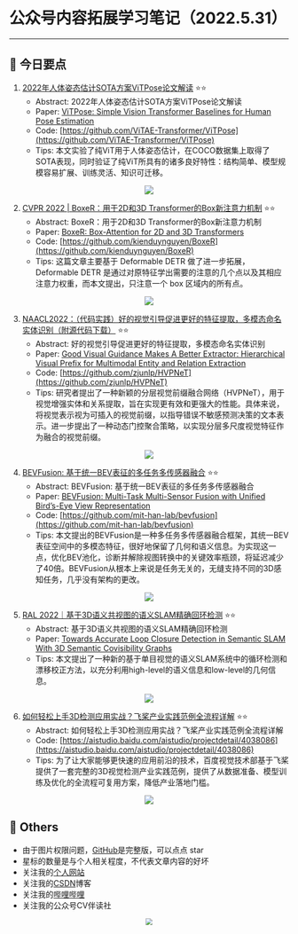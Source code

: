 # 公众号内容拓展学习笔记（2022.5.31）

------



## :paperclip:  今日要点

1. [2022年人体姿态估计SOTA方案ViTPose论文解读](https://mp.weixin.qq.com/s/lKBK1jbz0rMJ4y5x3e8iaQ)         :star::star:
   - Abstract: 2022年人体姿态估计SOTA方案ViTPose论文解读
   - Paper: [ViTPose: Simple Vision Transformer Baselines for Human Pose Estimation](https://arxiv.org/pdf/2204.12484v2.pdf)
   - Code: [https://github.com/ViTAE-Transformer/ViTPose](https://github.com/ViTAE-Transformer/ViTPose)
   - Tips: 本文实验了纯ViT用于人体姿态估计，在COCO数据集上取得了SOTA表现，同时验证了纯ViT所具有的诸多良好特性：结构简单、模型规模容易扩展、训练灵活、知识可迁移。

<div align=center><img src="https://mmbiz.qpic.cn/mmbiz_png/bVTJ0talG6ooLicsZbhazLwQlibVSFyrpcoickqytsWzNbIOPosYcOtQfFDAXJMSk4TD1YXyvcKw2jkMicYwaYsadg/640?wx_fmt=png&wxfrom=5&wx_lazy=1&wx_co=1" style='zoom:100%'>
</div>

2. [CVPR 2022 | BoxeR：用于2D和3D Transformer的Box新注意力机制](https://mp.weixin.qq.com/s/yPg5ctZ5bd1ZE7UtoBuVEg)       :star::star:
   - Abstract: BoxeR：用于2D和3D Transformer的Box新注意力机制
   - Paper: [BoxeR: Box-Attention for 2D and 3D Transformers](https://arxiv.org/abs/2111.13087)
   - Code: [https://github.com/kienduynguyen/BoxeR](https://github.com/kienduynguyen/BoxeR)
   - Tips: 这篇文章主要基于 Deformable DETR 做了进一步拓展，Deformable DETR 是通过对原特征学出需要的注意的几个点以及其相应注意力权重，而本文提出，只注意一个 box 区域内的所有点。

<div align=center><img src="https://mmbiz.qpic.cn/mmbiz_jpg/yNnalkXE7oX2Fyj7kRLIkTMhE0PicWGuXbOib4APKbDxXiaFtjrmqia8otgkbM2JnGc1sBEZlAWd6zVGBbg77h7Siag/640?wx_fmt=jpeg&wxfrom=5&wx_lazy=1&wx_co=1" style='zoom:100%'>
</div>


3. [NAACL2022：（代码实践）好的视觉引导促进更好的特征提取，多模态命名实体识别（附源代码下载）](https://mp.weixin.qq.com/s/b1hLbQTVI7Ox6fyeYqWKOg)       :star::star:
   - Abstract: 好的视觉引导促进更好的特征提取，多模态命名实体识别
   - Paper: [Good Visual Guidance Makes A Better Extractor: Hierarchical Visual Prefix for Multimodal Entity and Relation Extraction](https://arxiv.org/pdf/2205.03521.pdf)
   - Code: [https://github.com/zjunlp/HVPNeT](https://github.com/zjunlp/HVPNeT)
   - Tips: 研究者提出了一种新颖的分层视觉前缀融合网络（HVPNeT），用于视觉增强实体和关系提取，旨在实现更有效和更强大的性能。具体来说，将视觉表示视为可插入的视觉前缀，以指导错误不敏感预测决策的文本表示。进一步提出了一种动态门控聚合策略，以实现分层多尺度视觉特征作为融合的视觉前缀。
<div align=center><img src="https://mmbiz.qpic.cn/mmbiz_png/1MtnAxmWSwNoNR85g66FeP2lIDQLIY4YqaOVMWIq4To151La9hNzHOflxMBak5EF59nsScKKhETGgGY70u9qJg/640?wx_fmt=png&wxfrom=5&wx_lazy=1&wx_co=1" style='zoom:100%'>
</div>


4. [BEVFusion: 基于统一BEV表征的多任务多传感器融合](https://mp.weixin.qq.com/s/_wwA9JyG4dBn25wRAIdKyw)       :star::star:
   - Abstract: BEVFusion: 基于统一BEV表征的多任务多传感器融合
   - Paper: [BEVFusion: Multi-Task Multi-Sensor Fusion with Unified Bird’s-Eye View Representation](https://arxiv.org/abs/2205.13542)
   - Code: [https://github.com/mit-han-lab/bevfusion](https://github.com/mit-han-lab/bevfusion)
   - Tips: 本文提出的BEVFusion是一种多任务多传感器融合框架，其统一BEV表征空间中的多模态特征，很好地保留了几何和语义信息。为实现这一点，优化BEV池化，诊断并解除视图转换中的关键效率瓶颈，将延迟减少了40倍。BEVFusion从根本上来说是任务无关的，无缝支持不同的3D感知任务，几乎没有架构的更改。

<div align=center><img src="https://mmbiz.qpic.cn/mmbiz_jpg/Q0FNTB1XHicwynyiamX3aEcbdMRxqwHZzKEkHnXG1fu9axB4X0MQY35Yfiah36dF19sMhqxAl0bIMMnF7OZnvBy3w/640?wx_fmt=jpeg&wxfrom=5&wx_lazy=1&wx_co=1" style='zoom:100%'>
</div>


5. [RAL 2022｜基于3D语义共视图的语义SLAM精确回环检测](https://mp.weixin.qq.com/s/NfW2lec1m-ox9WU_cKCO-w)       :star::star:
   - Abstract: 基于3D语义共视图的语义SLAM精确回环检测
   - Paper: [Towards Accurate Loop Closure Detection in Semantic SLAM With 3D Semantic Covisibility Graphs](https://fujie.ece.ufl.edu/wp-content/uploads/sites/79/2022/02/SemanticSLAM-Covisibility-RAL2022.pdf)
   - Tips: 本文提出了一种新的基于单目视觉的语义SLAM系统中的循环检测和漂移校正方法，以充分利用high-level的语义信息和low-level的几何信息。

<div align=center><img src="https://mmbiz.qpic.cn/mmbiz_jpg/O60Uib8kfuuicvDB5ukad7Rn6w0F1dPnlQY1T3Nt6C5dlFmdeBUGSib6zamSEaEjzTauN4ko8ibHXKafh6TOwILQjA/640?wx_fmt=jpeg&wxfrom=5&wx_lazy=1&wx_co=1" style='zoom:100%'>
</div>


6. [如何轻松上手3D检测应用实战？飞桨产业实践范例全流程详解](https://mp.weixin.qq.com/s/cYFuHoxkTUm_0K3Tpa_FDg)       :star::star:
   - Abstract: 如何轻松上手3D检测应用实战？飞桨产业实践范例全流程详解
   - Code: [https://aistudio.baidu.com/aistudio/projectdetail/4038086](https://aistudio.baidu.com/aistudio/projectdetail/4038086)
   - Tips: 为了让大家能够更快速的应用前沿的技术，百度视觉技术部基于飞桨提供了一套完整的3D视觉检测产业实践范例，提供了从数据准备、模型训练及优化的全流程可复用方案，降低产业落地门槛。

<div align=center><img src="https://mmbiz.qpic.cn/mmbiz_png/sKia1FKFiafgj7tbRHlkfIWE41ibnkMgWkFRlowvg7ytw910GsFPX3831FvwQms5bns2s9NgalKtkj5FNicprqm5Kw/640?wx_fmt=png&wxfrom=5&wx_lazy=1&wx_co=1" style='zoom:100%'>
</div>



## :paperclip:  Others

- 由于图片权限问题，[GitHub](https://github.com/xiaoxuebajie/dairly_learning)是完整版，可以点点 star
- 星标的数量是与个人相关程度，不代表文章内容的好坏
- 关注我的[个人网站](http://www.cvbds.cn/)
- 关注我的[CSDN](https://blog.csdn.net/xiaoxuebajie)博客
- 关注我的[哔哩哔哩](https://space.bilibili.com/424394389)
- 关注我的公众号CV伴读社

<div align=center><img src="https://img-blog.csdnimg.cn/202005031406335.jpg" style='zoom:80%'>
</div>